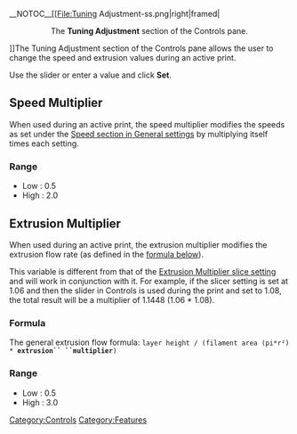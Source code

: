 \_\_NOTOC\_\_\[\[<File:Tuning> Adjustment-ss.png|right|framed|

<center>

The **Tuning Adjustment** section of the Controls pane.

</center>

\]\]The Tuning Adjustment section of the Controls pane allows the user
to change the speed and extrusion values during an active print.

Use the slider or enter a value and click **Set**.

## Speed Multiplier

When used during an active print, the speed multiplier modifies the
speeds as set under the [Speed section in General
settings](settings/general/speed) by multiplying itself times
each setting.

### Range

  - Low : 0.5
  - High : 2.0

## Extrusion Multiplier

When used during an active print, the extrusion multiplier modifies the
extrusion flow rate (as defined in the [formula
below](#Formula)).

This variable is different from that of the [Extrusion Multiplier slice
setting](settings/filament/extrusion/flow/extrusion-multiplier)
and will work in conjunction with it. For example, if the slicer setting
is set at 1.06 and then the slider in Controls is used during the print
and set to 1.08, the total result will be a multiplier of 1.1448 (1.06
\* 1.08).

### Formula

The general extrusion flow formula: `layer height / (filament area
(pi*r²) * `**`extrusion`` ``multiplier`**`)`

### Range

  - Low : 0.5
  - High : 3.0

[Category:Controls](category:controls)
[Category:Features](category:features)
